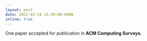 ```yaml
---
layout: post
date: 2022-03-14 15:59:00-0400
inline: true
---
```


 One paper accepted for publication in <strong> ACM Computing Surveys. <strong>


